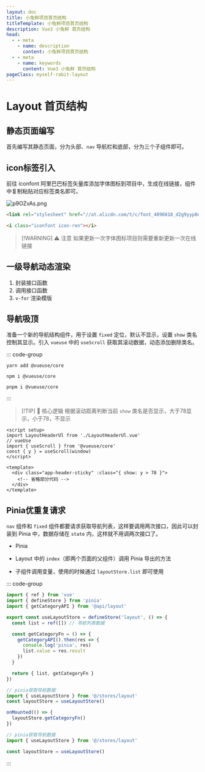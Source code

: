 ```yaml
---
layout: doc
title: 小兔鲜项目首页结构
titleTemplate: 小兔鲜项目首页结构
description: Vue3 小兔鲜 首页结构
head:
  - - meta
    - name: description
      content: 小兔鲜项目首页结构
  - - meta
    - name: keywords
      content: Vue3 小兔鲜 首页结构
pageClass: myself-rabit-layout
---
```


# Layout 首页结构

## 静态页面编写

首先编写其静态页面，分为头部、`nav` 导航栏和底部，分为三个子组件即可。

## icon标签引入

前往 iconfont 阿里巴巴标签矢量库添加字体图标到项目中，生成在线链接，组件中复制粘贴对应标签类名即可。

![p9OZvAs.png](https://s1.ax1x.com/2023/05/28/p9OZvAs.png)

```html
<link rel="stylesheet" href="//at.alicdn.com/t/c/font_4090818_d2g9yyp0e4e.css">

<i class="iconfont icon-ren"></i>
```

> [!WARNING] ⚠️ 注意
> 如果更新一次字体图标项目则需要重新更新一次在线链接

## 一级导航动态渲染

1. 封装接口函数
2. 调用接口函数
3. `v-for` 渲染模版

## 导航吸顶

准备一个新的导航结构组件，用于设置 `fixed` 定位，默认不显示，设置 `show` 类名控制其显示。引入 `vueuse` 中的 `useScroll` 获取其滚动数据，动态添加删除类名。

::: code-group
```shell [yarn]
yarn add @vueuse/core
```
```shell [npm]
npm i @vueuse/core
```
```shell [pnpm]
pnpm i @vueuse/core
```
:::

> [!TIP] 📌 核心逻辑
> 根据滚动距离判断当前 `show` 类名是否显示，大于78显示，小于78，不显示

```vue
<script setup>
import LayoutHeaderUl from './LayoutHeaderUl.vue'
// vueUse
import { useScroll } from '@vueuse/core'
const { y } = useScroll(window)
</script>

<template>
  <div class="app-header-sticky" :class="{ show: y > 78 }">
    <!-- 省略部分代码 -->
  </div>
</template>
```

## Pinia优重复请求

`nav` 组件和 `fixed` 组件都要请求获取导航列表，这样要调用两次接口，因此可以封装到 Pinia 中，数据存储在 `state` 内，这样就不用调两次接口了。

- Pinia

- Layout 中的 `index`（即两个页面的父组件）调用 Pinia 导出的方法
  
- 子组件调用变量，使用的时候通过 `layoutStore.list` 即可使用
  
::: code-group  
  ```js [Pinia]
  import { ref } from 'vue'
  import { defineStore } from 'pinia'
  import { getCategoryAPI } from '@api/layout'
  
  export const useLayoutStore = defineStore('layout', () => {
    const list = ref([]) // 导航列表数据
  
    const getCategoryFn = () => {
      getCategoryAPI().then(res => {
        console.log('pinia', res)
        list.value = res.result
      })
    }
  
    return { list, getCategoryFn }
  })
  ```
  ```js [Layout]
  // pinia获取导航数据
  import { useLayoutStore } from '@/stores/layout'
  const layoutStore = useLayoutStore()
  
  onMounted(() => {
    layoutStore.getCategoryFn()
  })
  ```
  ```js [子组件]
  // pinia获取导航数据
  import { useLayoutStore } from '@/stores/layout'
  
  const layoutStore = useLayoutStore()
  ```
:::
